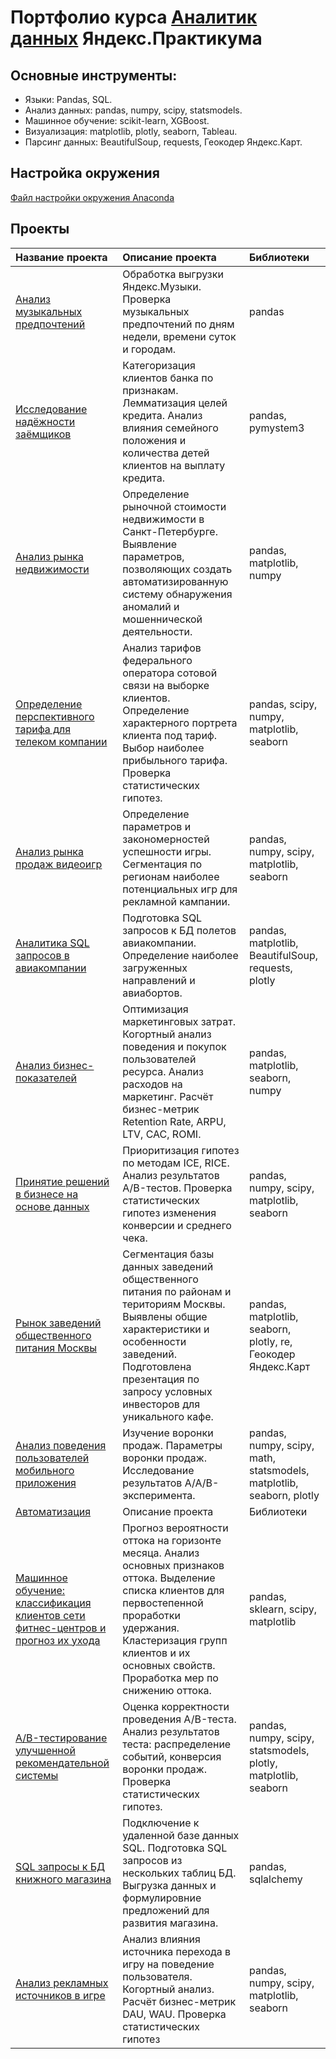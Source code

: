 # Портфолио курса [Аналитик данных](https://praktikum.yandex.ru/profile/data-analyst/) Яндекс.Практикума

## Основные инструменты:
- Языки: Pandas, SQL.
- Анализ данных: pandas, numpy, scipy, statsmodels.
- Машинное обучение: scikit-learn, XGBoost.
- Визуализация: matplotlib, plotly, seaborn, Tableau.
- Парсинг данных: BeautifulSoup, requests, Геокодер Яндекс.Карт.

## Настройка окружения
[Файл настройки окружения Anaconda](praсtiсum_env_macos.yml/) 

## Проекты
| Название проекта | Описание проекта | Библиотеки |
| :----- | :----- | :----- |
| [Анализ музыкальных предпочтений](00_musical_preferences/) | Обработка выгрузки Яндекс.Музыки. Проверка музыкальных предпочтений по дням недели, времени суток и городам. | pandas |
| [Исследование надёжности заёмщиков](01_borrowers_reliability/) | Категоризация клиентов банка по признакам. Лемматизация целей кредита. Анализ влияния семейного положения и количества детей клиентов на выплату кредита. | pandas, pymystem3 |
| [Анализ рынка недвижимости](02_estate_market/) | Определение рыночной стоимости недвижимости в Санкт-Петербурге. Выявление параметров, позволяющих создать автоматизированную систему обнаружения аномалий и мошеннической деятельности. | pandas, matplotlib, numpy |
| [Определение перспективного тарифа для телеком компании](03_telecom_tariff/) | Анализ тарифов федерального оператора сотовой связи на выборке клиентов. Определение характерного портрета клиента под тариф. Выбор наиболее прибыльного тарифа. Проверка статистических гипотез. | pandas, scipy, numpy, matplotlib, seaborn |
| [Анализ рынка продаж видеоигр](04_games_sales/) | Определение параметров и закономерностей успешности игры. Сегментация по регионам наиболее потенциальных игр для рекламной кампании. | pandas, numpy, scipy, matplotlib, seaborn |
| [Аналитика SQL запросов в авиакомпании](05_sql_requests/) | Подготовка SQL запросов к БД полетов авиакомпании. Определение наиболее загруженных направлений и авиабортов. | pandas, matplotlib, BeautifulSoup, requests, plotly |
| [Анализ бизнес-показателей](06_sales/) | Оптимизация маркетинговых затрат. Когортный анализ поведения и покупок пользователей ресурса. Анализ расходов на маркетинг. Расчёт бизнес-метрик Retention Rate, ARPU, LTV, CAC, ROMI. | pandas, matplotlib, seaborn, numpy |
| [Принятие решений в бизнесе на основе данных](07_ab_test/) | Приоритизация гипотез по методам ICE, RICE. Анализ результатов A/B-тестов. Проверка статистических гипотез изменения конверсии и среднего чека. | pandas, numpy, scipy, matplotlib, seaborn |
| [Рынок заведений общественного питания Москвы](08_food_market_viz/) | Сегментация базы данных заведений общественного питания по районам и териториям Москвы. Выявлены общие характеристики и особенности заведений. Подготовлена презентация по запросу условных инвесторов для уникального кафе. | pandas, matplotlib, seaborn, plotly, re, Геокодер Яндекс.Карт |
| [Анализ поведения пользователей мобильного приложения](09_user_behavior/) | Изучение воронки продаж. Параметры воронки продаж. Исследование результатов A/A/B-эксперимента. | pandas, numpy, scipy, math, statsmodels, matplotlib, seaborn, plotly |
| [Автоматизация](10_automation/) | Описание проекта | Библиотеки |
| [Машинное обучение: классификация клиентов сети фитнес-центров и прогноз их ухода](11_сustomer_retention/) | Прогноз вероятности оттока на горизонте месяца. Анализ основных признаков оттока. Выделение списка клиентов для первостепенной проработки удержания. Кластеризация групп клиентов и их основных свойств. Проработка мер по снижению оттока. | pandas, sklearn, scipy, matplotlib |
| [A/B-тестирование улучшенной рекомендательной системы](12_bootcamp_ab-test/) | Оценка корректности проведения A/B-теста. Анализ результатов теста: распределение событий, конверсия воронки продаж. Проверка статистических гипотез. | pandas, numpy, scipy, statsmodels, plotly, matplotlib, seaborn |
| [SQL запросы к БД книжного магазина](13_bootcamp_sql/) | Подключение к удаленной базе данных SQL. Подготовка SQL запросов из нескольких таблиц БД. Выгрузка данных и формулировние предложений для развития магазина. | pandas, sqlalchemy |
| [Анализ рекламных источников в игре](14_game_events/) | Анализ влияния источника перехода в игру на поведение пользователя. Когортный анализ.  Расчёт бизнес-метрик DAU, WAU. Проверка статистических гипотез | pandas, numpy, scipy, matplotlib, seaborn |



